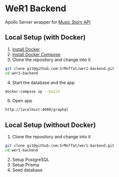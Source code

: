# WeR1 Backend
Apollo Server wrapper for [Music Story API](https://developers.music-story.com/developers)

## Local Setup (with Docker)
1. [Install Docker](https://docs.docker.com/engine/install/)
2. [Install Docker Compose](https://docs.docker.com/compose/install/)
3. Clone the repository and change into it
```bash
git clone git@github.com:SrMoffat/wer1-backend.git
cd wer1-backend
```
4. Start the database and the app
```bash
docker-compose up --build
```
6. Open app
```bash
http://localhost:4000/graphql
```


## Local Setup (without Docker)
1. Clone the repository and change into it
```bash
git clone git@github.com:SrMoffat/wer1-backend.git
cd wer1-backend
```
2. Setup PostgreSQL
3. Setup Prisma
4. Seed database
